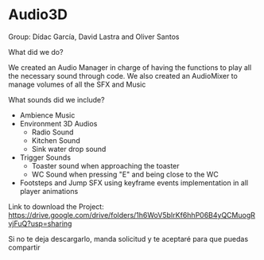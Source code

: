 # Audio3D

Group: Dídac García, David Lastra and Oliver Santos

What did we do?

We created an Audio Manager in charge of having the functions to play all the necessary sound through code.
We also created an AudioMixer to manage volumes of all the SFX and Music

What sounds did we include?

- Ambience Music
- Environment 3D Audios
	- Radio Sound
	- Kitchen Sound
	- Sink water drop sound
- Trigger Sounds
	- Toaster sound when approaching the toaster
	- WC Sound when pressing "E" and being close to the WC
- Footsteps and Jump SFX using keyframe events implementation in all player animations



Link to download the Project: https://drive.google.com/drive/folders/1h6WoV5bIrKf6hhP06B4yQCMuogRvjFuQ?usp=sharing

Si no te deja descargarlo, manda solicitud y te aceptaré para que puedas compartir